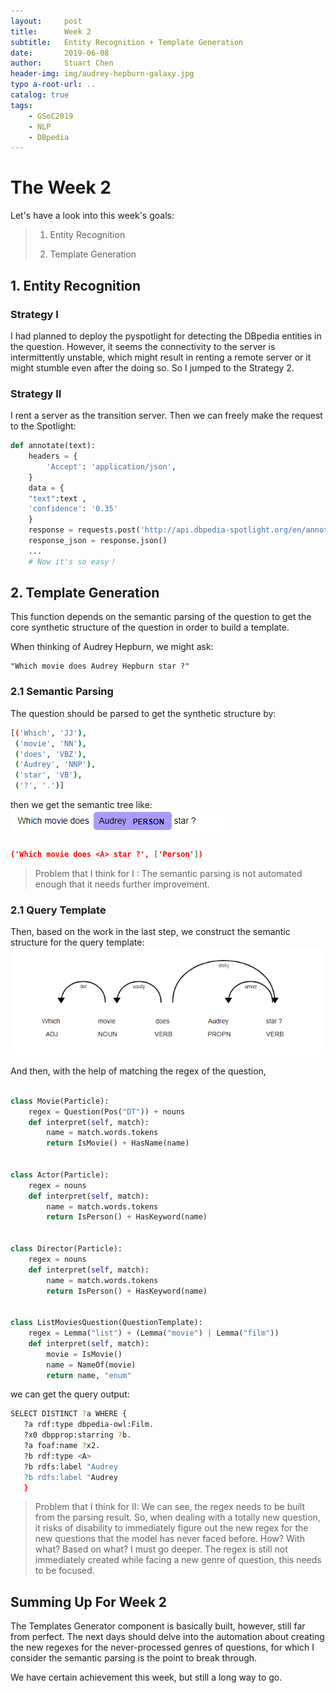 ```yaml
---
layout:     post
title:      Week 2
subtitle:   Entity Recognition + Template Generation
date:       2019-06-08
author:     Stuart Chen
header-img: img/audrey-hepburn-galaxy.jpg
typo a-root-url: ..
catalog: true
tags:
    - GSoC2019
    - NLP
    - DBpedia
---
```



# The Week  2

Let's have a look into this week's goals:
>1. Entity Recognition 
>
>2. Template Generation

## 1. Entity Recognition

### Strategy I
I had planned to deploy the pyspotlight for detecting the DBpedia entities in the question.
However, it seems the connectivity to the server is intermittently unstable, which might result in renting a remote server or it might stumble even after the doing so.
So I jumped to the Strategy 2.

### Strategy II
I rent a server as the transition server.
Then we can freely make the request to the Spotlight:
```python
def annotate(text):
    headers = {
        'Accept': 'application/json',
    }
    data = {
    "text":text ,
    'confidence': '0.35'
    }
    response = requests.post('http://api.dbpedia-spotlight.org/en/annotate', headers=headers, data=data)
    response_json = response.json()
    ...
    # Now it's so easy！
```


## 2. Template Generation

This function depends on the semantic parsing of the question to get the core synthetic structure of the question in order to build a template.

When thinking of Audrey Hepburn, we might ask:

	"Which movie does Audrey Hepburn star ?"

### 2.1 Semantic Parsing 
The question should be parsed to get the synthetic structure by:
	
```bash
[('Which', 'JJ'),
 ('movie', 'NN'),
 ('does', 'VBZ'),
 ('Audrey', 'NNP'),
 ('star', 'VB'),
 ('?', '.')]
```
then we get the semantic tree like:
![Audrey_tree1](assets/Audrey_tree1.PNG)
```json
('Which movie does <A> star ?', ['Person'])
```

> Problem that I think for I :
> 		The semantic parsing is not automated enough that it needs further improvement.

### 2.1 Query Template
Then, based on the work in the last step, we construct the semantic structure for the query template:
![Audrey_tree2](assets/Audrey_tree2.PNG)

And then, with the help of matching the regex of the question, 
```python

class Movie(Particle):
    regex = Question(Pos("DT")) + nouns
    def interpret(self, match):
        name = match.words.tokens
        return IsMovie() + HasName(name)


class Actor(Particle):
    regex = nouns
    def interpret(self, match):
        name = match.words.tokens
        return IsPerson() + HasKeyword(name)


class Director(Particle):
    regex = nouns
    def interpret(self, match):
        name = match.words.tokens
        return IsPerson() + HasKeyword(name)


class ListMoviesQuestion(QuestionTemplate):
    regex = Lemma("list") + (Lemma("movie") | Lemma("film"))
    def interpret(self, match):
        movie = IsMovie()
        name = NameOf(movie)
        return name, "enum"

```
we can get the query output:
```bash
SELECT DISTINCT ?a WHERE {
   ?a rdf:type dbpedia-owl:Film.
   ?x0 dbpprop:starring ?b.
   ?a foaf:name ?x2.
   ?b rdf:type <A>
   ?b rdfs:label "Audrey
   ?b rdfs:label "Audrey
   }
```

> Problem that I think for II:
> 		We can see, the regex needs to be built from the parsing result.
> 		So, when dealing with a totally new question, it risks of disability to immediately figure 
> 		out the new regex for the new questions that the model has never faced before.
> 		How? With what? Based on what?
> 		I must go deeper.
> 		The regex is still not immediately created while facing a new genre of  question, this 
> 		needs  to be focused.

## Summing Up For Week 2

The Templates Generator component is basically built, 
however, still far from perfect.
The next days should delve into the automation about creating the new regexes for the never-processed genres of questions, for which I consider the semantic parsing is the point to break through.

We have certain achievement this week, but still a long way to go.


